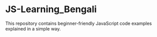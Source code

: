 # JS-Learning_Bengali
This repository contains beginner-friendly JavaScript code examples explained in a simple way.
